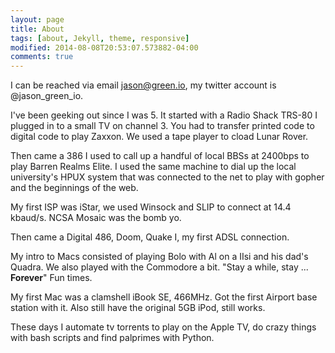 ```yaml
---
layout: page
title: About
tags: [about, Jekyll, theme, responsive]
modified: 2014-08-08T20:53:07.573882-04:00
comments: true
---
```



I can be reached via email jason@green.io, my twitter account is @jason_green_io.


I've been geeking out since I was 5. It started with a Radio Shack TRS-80 I plugged in to a small TV on channel 3. You had to transfer printed code to digital code to play Zaxxon. We used a tape player to cload Lunar Rover.


Then came a 386 I used to call up a handful of local BBSs at 2400bps to play Barren Realms Elite. I used the same machine to dial up the local university's HPUX system that was connected to the net to play with gopher and the beginnings of the web. 


My first ISP was iStar, we used Winsock and SLIP to connect at 14.4 kbaud/s. NCSA Mosaic was the bomb yo.


Then came a Digital 486, Doom, Quake I, my first ADSL connection.


My intro to Macs consisted of playing Bolo with Al on a IIsi and his dad's Quadra. We also played with the Commodore a bit. "Stay a while, stay ... **Forever**" Fun times.


My first Mac was a clamshell iBook SE, 466MHz. Got the first Airport base station with it. Also still have the original 5GB iPod, still works.


These days I automate tv torrents to play on the Apple TV, do crazy things with bash scripts and find palprimes with Python.

